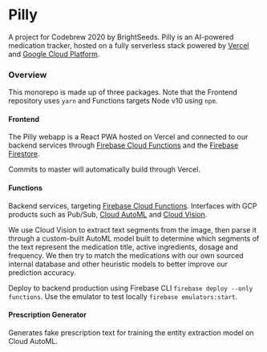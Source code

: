 # Pilly

A project for Codebrew 2020 by BrightSeeds. Pilly is an AI-powered medication tracker, hosted on a fully serverless stack powered by [Vercel](https://vercel.com) and [Google Cloud Platform](https://cloud.google.com).

### Overview

This monorepo is made up of three packages. Note that the Frontend repository uses `yarn` and Functions targets Node v10 using `npm`. 

#### Frontend

The Pilly webapp is a React PWA hosted on Vercel and connected to our backend services through [Firebase Cloud Functions](https://firebase.google.com/products) and the [Firebase Firestore](https://firebase.google.com/products). 

Commits to master will automatically build through Vercel.

#### Functions

Backend services, targeting [Firebase Cloud Functions](https://firebase.google.com/products). Interfaces with GCP products such as Pub/Sub, [Cloud AutoML](https://cloud.google.com/automl) and [Cloud Vision](https://cloud.google.com/vision). 

We use Cloud Vision to extract text segments from the image, then parse it through a custom-built AutoML model built to determine which segments of the text represent the medication title, active ingredients, dosage and frequency. We then try to match the medications with our own sourced internal database and other heuristic models to better improve our prediction accuracy.

Deploy to backend production using Firebase CLI `firebase deploy --only functions`. Use the emulator to test locally `firebase emulators:start`.

#### Prescription Generator

Generates fake prescription text for training the entity extraction model on Cloud AutoML.
